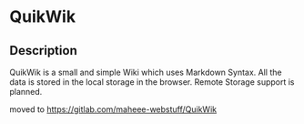 # QuikWik

## Description

QuikWik is a small and simple Wiki which uses Markdown Syntax. All the data is stored in the local storage in the browser. Remote Storage support is planned.

moved to https://gitlab.com/maheee-webstuff/QuikWik
